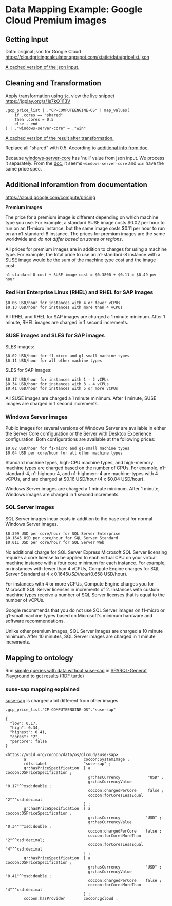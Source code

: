 # Data Mapping Example: Google Cloud Premium images
## Getting Input
Data: original json for Google Cloud
https://cloudpricingcalculator.appspot.com/static/data/pricelist.json

[A cached version of the json input.](data/pricelist.json)

## Cleaning and Transformation

Apply transformation using `jq`, view the live snippet https://jqplay.org/s/1s7kQ1l13V
```
.gcp_price_list | ."CP-COMPUTEENGINE-OS" | map_values(
    if .cores == "shared" 
    then .cores = 0.5 
    else . end 
) | ."windows-server-core" = ."win"

```
[A cached version of the result after transformation.](data/gcloud_os.json)

Replace all "shared" with 0.5. According to
[additional info from doc](#Additional-inforamtion-from-documentation).

Because [windows-server-core](#windows-server-core-mapping) has 'null' value from json input.
We process it separately. 
From the [doc](#-Windows-Server-images), it seems `windows-server-core`
and `win` have the same price spec.

## Additional inforamtion from documentation 
https://cloud.google.com/compute/pricing

**Premium images**

The price for a premium image is different depending on which machine type you use. For example, a standard SUSE image costs $0.02 per hour to run on an f1-micro instance, but the same image costs $0.11 per hour to run on an n1-standard-8 instance. The prices for premium images are the same worldwide and *do not differ based on zones or regions*.

All prices for premium images are in addition to charges for using a machine type. For example, the total price to use an n1-standard-8 instance with a SUSE image would be the sum of the machine type cost and the image cost:

    n1-standard-8 cost + SUSE image cost = $0.3800 + $0.11 = $0.49 per hour

### Red Hat Enterprise Linux (RHEL) and RHEL for SAP images

    $0.06 USD/hour for instances with 4 or fewer vCPUs
    $0.13 USD/hour for instances with more than 4 vCPUs

All RHEL and RHEL for SAP images are charged a 1 minute minimum. After 1 minute, RHEL images are charged in 1 second increments.

### SUSE images and SLES for SAP images

SLES images:

    $0.02 USD/hour for f1-micro and g1-small machine types
    $0.11 USD/hour for all other machine types

SLES for SAP images:

    $0.17 USD/hour for instances with 1 - 2 vCPUs
    $0.34 USD/hour for instances with 3 - 4 vCPUs
    $0.41 USD/hour for instances with 5 or more vCPUs

All SUSE images are charged a 1 minute minimum. After 1 minute, SUSE images are charged in 1 second increments.

### Windows Server images
Public images for several versions of Windows Server are available in either the Server Core configuration or the Server with Desktop Experience configuration. Both configurations are available at the following prices:

    $0.02 USD/hour for f1-micro and g1-small machine types
    $0.04 USD per core/hour for all other machine types

Standard machine types, high-CPU machine types, and high-memory machine types are charged based on the number of CPUs. For example, n1-standard-4, n1-highcpu-4, and n1-highmem-4 are machine-types with 4 vCPUs, and are charged at $0.16 USD/hour (4 x $0.04 USD/hour).

Windows Server images are charged a 1 minute minimum. After 1 minute, Windows images are charged in 1 second increments.

### SQL Server images
SQL Server images incur costs in addition to the base cost for normal Windows Server images.

    $0.399 USD per core/hour for SQL Server Enterprise
    $0.1645 USD per core/hour for SQL Server Standard
    $0.011 USD per core/hour for SQL Server Web

No additional charge for SQL Server Express
Microsoft SQL Server licensing requires a core license to be applied to each virtual CPU on your virtual machine instance with a four core minimum for each instance. For example, on instances with fewer than 4 vCPUs, Compute Engine charges for SQL Server Standard at 4 x $0.1645 USD/hour ($0.658 USD/hour).

For instances with 4 or more vCPUs, Compute Engine charges you for Microsoft SQL Server licenses in increments of 2. Instances with custom machine types receive a number of SQL Server licenses that is equal to the number of vCPUs.

Google recommends that you do not use SQL Server images on f1-micro or g1-small machine types based on Microsoft's minimum hardware and software recommendations.

Unlike other premium images, SQL Server images are charged a 10 minute minimum. After 10 minutes, SQL Server images are charged in 1 minute increments.

## Mapping to ontology
Run [simple queries with data without suse-sap](sparql-generate/gcloud_os.rqg)
in [SPARQL-Generat Playground](https://ci.mines-stetienne.fr/sparql-generate/playground.html)
to get [results (RDF turtle)](sparql-generate/result/gcloud_os.ttl)

### suse-sap mapping explained
[suse-sap](#SUSE-images-and-SLES-for-SAP-images) is charged a bit different from other images.
```
.gcp_price_list."CP-COMPUTEENGINE-OS"."suse-sap"
```
```
{
  "low": 0.17,
  "high": 0.34,
  "highest": 0.41,
  "cores": "2",
  "percore": false
}
```

```
<https://w3id.org/cocoon/data/os/glcoud/suse-sap>
        a                         cocoon:SystemImage ;
        rdfs:label                "suse-sap" ;
        gr:hasPriceSpecification  [ a                         cocoon:OSPriceSpecification ;
                                    gr:hasCurrency            "USD" ;
                                    gr:hasCurrencyValue       "0.17"^^xsd:double ;
                                    cocoon:chargedPerCore     false ;
                                    cocoon:forCoresLessEqual  "2"^^xsd:decimal
                                  ] ;
        gr:hasPriceSpecification  [ a                        cocoon:OSPriceSpecification ;
                                    gr:hasCurrency           "USD" ;
                                    gr:hasCurrencyValue      "0.34"^^xsd:double ;
                                    cocoon:chargedPerCore    false ;
                                    cocoon:forCoresMoreThan  "2"^^xsd:decimal;
                                    cocoon:forCoresLessEqual "4"^^xsd:decimal
                                  ] ;
        gr:hasPriceSpecification  [ a                        cocoon:OSPriceSpecification ;
                                    gr:hasCurrency           "USD" ;
                                    gr:hasCurrencyValue      "0.41"^^xsd:double ;
                                    cocoon:chargedPerCore    false ;
                                    cocoon:forCoresMoreThan  "4"^^xsd:decimal
                                  ] ;
        cocoon:hasProvider        cocoon:gcloud .
```
